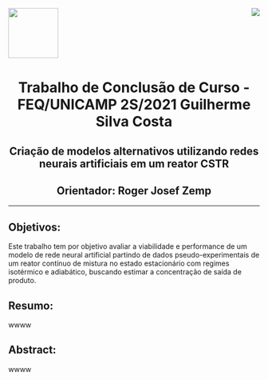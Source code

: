 <p float="left">
    <img src="https://user-images.githubusercontent.com/62407390/136826875-b4ea9b8a-8d20-4dd2-9961-ff2f591d6dce.png" width='100'>
    &nbsp; &nbsp; &nbsp; &nbsp;
    <img src="https://user-images.githubusercontent.com/62407390/136826892-53b55b9b-d29d-48e8-ac35-de286d26a0ad.png" align="right">
</p>


<!-- <div style="width: 100%; display: table;">
    <div style="display: table-row">
    <div style="display: table-cell; width=200px">
        <img src="https://user-images.githubusercontent.com/62407390/136826875-b4ea9b8a-8d20-4dd2-9961-ff2f591d6dce.png" width='100'>
    </div>
    <div style = "display: table-cell">
        <img src="https://user-images.githubusercontent.com/62407390/136826892-53b55b9b-d29d-48e8-ac35-de286d26a0ad.png">
    </div>
    </div>
</div> -->

<head>
    <h1 align="center"><b> Trabalho de Conclusão de Curso - FEQ/UNICAMP 2S/2021 Guilherme Silva Costa </b> </h1>
    <h2 align="center"> Criação de modelos alternativos utilizando redes neurais artificiais em um reator CSTR </h2>
    <h2 align="center"> Orientador: Roger Josef Zemp </h2>
</head>

<hr />

<h2><b> Objetivos: </b></h2>
    Este trabalho tem por objetivo avaliar a viabilidade e performance de um modelo de rede neural artificial partindo de dados pseudo-experimentais de um reator contínuo de mistura no estado estacionário com regimes isotérmico e adiabático, buscando estimar a concentração de saída de produto.


<h2><b> Resumo: </b></h2>
    wwww

<h2><b> Abstract: </b></h2>
    wwww
